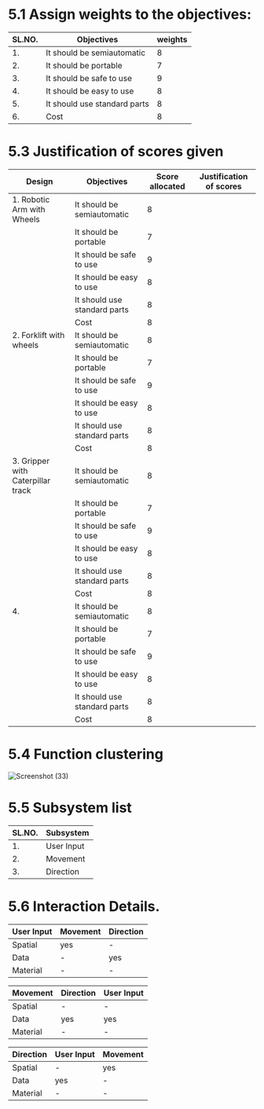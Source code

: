 # 5.1 Assign weights to the objectives:
| SL.NO. | Objectives | weights |
|--------|------------|---------|
|1.| It should be semiautomatic | 8 |
|2.| It should be portable | 7 |
|3.| It should be safe to use | 9 |
|4.| It should be easy to use | 8 |
|5.| It should use standard parts | 8 |
|6.| Cost | 8 |

# 5.3 Justification of scores given
| Design | Objectives | Score allocated | Justification of scores |
|--------|------------|-----------------|-------------------------|
|1. Robotic Arm with Wheels| It should be semiautomatic | 8 |
|| It should be portable | 7 |
|| It should be safe to use | 9 |
|| It should be easy to use | 8 |
|| It should use standard parts | 8 |
|| Cost | 8 |
|2. Forklift with wheels|It should be semiautomatic | 8 |
|| It should be portable | 7 |
|| It should be safe to use | 9 |
|| It should be easy to use | 8 |
|| It should use standard parts | 8 |
|| Cost | 8 |
|3. Gripper with Caterpillar track|It should be semiautomatic | 8 |
|| It should be portable | 7 |
|| It should be safe to use | 9 |
|| It should be easy to use | 8 |
|| It should use standard parts | 8 |
|| Cost | 8 |
|4.|It should be semiautomatic | 8 |
|| It should be portable | 7 |
|| It should be safe to use | 9 |
|| It should be easy to use | 8 |
|| It should use standard parts | 8 |
|| Cost | 8 |

# 5.4 Function clustering
![Screenshot (33)](https://user-images.githubusercontent.com/100361589/171043008-8f1b8030-60d9-4152-9212-811e16eae478.png)

# 5.5 Subsystem list
| SL.NO.| Subsystem |
|-------|-----------|
|1.| User Input |
|2.| Movement |
|3.| Direction |

# 5.6 Interaction Details.
|User Input| Movement | Direction |
|----------|----------|-----------|
|Spatial| yes | - |
|Data| - | yes |
|Material| - | - |

|Movement| Direction | User Input |
|----------|----------|-----------|
|Spatial| - | - |
|Data| yes | yes |
|Material| - | - |

|Direction| User Input | Movement |
|----------|----------|-----------|
|Spatial| - | yes |
|Data| yes | - |
|Material| - | - |

